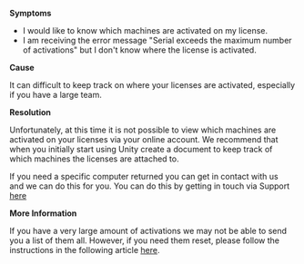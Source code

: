 

**Symptoms**


- I would like to know which machines are activated on my license.
- I am receiving the error message "Serial exceeds the maximum number of activations" but I don't know where the license is activated.



**Cause**



It can difficult to keep track on where your licenses are activated, especially if you have a large team.



**Resolution**



Unfortunately, at this time it is not possible to view which machines are activated on your licenses via your online account. We recommend that when you initially start using Unity create a document to keep track of which machines the licenses are attached to.



If you need a specific computer returned you can get in contact with us and we can do this for you. You can do this by getting in touch via Support [here](mailto:support@unity3d.com)



**More Information**



If you have a very large amount of activations we may not be able to send you a list of them all. However, if you need them reset, please follow the instructions in the following article [here](https://support.unity3d.com/hc/en-us/articles/205056069-How-do-I-return-the-activations-on-my-Pro-Plus-license-).

